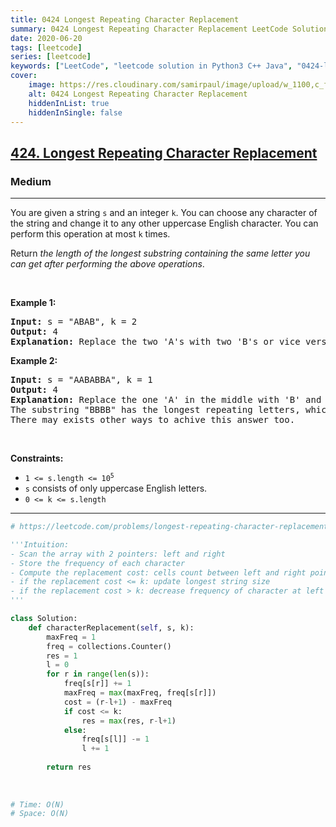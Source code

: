 ```yaml
---
title: 0424 Longest Repeating Character Replacement
summary: 0424 Longest Repeating Character Replacement LeetCode Solution Explained
date: 2020-06-20
tags: [leetcode]
series: [leetcode]
keywords: ["LeetCode", "leetcode solution in Python3 C++ Java", "0424-longest-repeating-character-replacement LeetCode Solution Explained"]
cover:
    image: https://res.cloudinary.com/samirpaul/image/upload/w_1100,c_fit,co_rgb:FFFFFF,l_text:Arial_75_bold:0424 Longest Repeating Character Replacement - Solution Explained/problem-solving.webp
    alt: 0424 Longest Repeating Character Replacement
    hiddenInList: true
    hiddenInSingle: false
---
```



<h2><a href="https://leetcode.com/problems/longest-repeating-character-replacement/">424. Longest Repeating Character Replacement</a></h2><h3>Medium</h3><hr><div><p>You are given a string <code>s</code> and an integer <code>k</code>. You can choose any character of the string and change it to any other uppercase English character. You can perform this operation at most <code>k</code> times.</p>

<p>Return <em>the length of the longest substring containing the same letter you can get after performing the above operations</em>.</p>

<p>&nbsp;</p>
<p><strong class="example">Example 1:</strong></p>

<pre><strong>Input:</strong> s = "ABAB", k = 2
<strong>Output:</strong> 4
<strong>Explanation:</strong> Replace the two 'A's with two 'B's or vice versa.
</pre>

<p><strong class="example">Example 2:</strong></p>

<pre><strong>Input:</strong> s = "AABABBA", k = 1
<strong>Output:</strong> 4
<strong>Explanation:</strong> Replace the one 'A' in the middle with 'B' and form "AABBBBA".
The substring "BBBB" has the longest repeating letters, which is 4.
There may exists other ways to achive this answer too.</pre>

<p>&nbsp;</p>
<p><strong>Constraints:</strong></p>

<ul>
	<li><code>1 &lt;= s.length &lt;= 10<sup>5</sup></code></li>
	<li><code>s</code> consists of only uppercase English letters.</li>
	<li><code>0 &lt;= k &lt;= s.length</code></li>
</ul>
</div>

---




```python
# https://leetcode.com/problems/longest-repeating-character-replacement/

'''Intuition:
- Scan the array with 2 pointers: left and right
- Store the frequency of each character
- Compute the replacement cost: cells count between left and right pointers - the highest frequency
- if the replacement cost <= k: update longest string size
- if the replacement cost > k: decrease frequency of character at left pointer; increase left pointer and repeat.
'''

class Solution:
    def characterReplacement(self, s, k):
        maxFreq = 1
        freq = collections.Counter()
        res = 1
        l = 0
        for r in range(len(s)):
            freq[s[r]] += 1
            maxFreq = max(maxFreq, freq[s[r]])
            cost = (r-l+1) - maxFreq
            if cost <= k:
                res = max(res, r-l+1)
            else:
                freq[s[l]] -= 1
                l += 1
        
        return res
    
    
    
# Time: O(N)
# Space: O(N)
```
